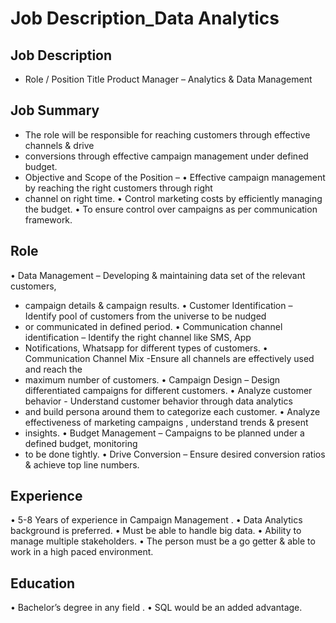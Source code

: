 # Job Description_Data Analytics

## Job Description

* Role / Position Title  Product Manager – Analytics & Data Management

## Job Summary

* The role will be responsible for reaching  customers through effective channels & drive
* conversions through effective campaign management under defined budget.
* Objective and Scope of the Position –
• Effective campaign management  by reaching the right customers through right
* channel on right time.
• Control marketing costs by efficiently managing the budget.
• To ensure control over campaigns as per communication framework.

## Role

• Data Management  – Developing & maintaining data  set of the relevant customers,
* campaign  details & campaign results.
• Customer Identification  – Identify pool of customers from the universe  to be nudged
* or communicated in defined period.
• Communication channel identification  – Identify the right channel like SMS, App
* Notifications, Whatsapp for different types of customers.
• Communication Channel Mix -Ensure all channels are effectively used and reach the
* maximum number of customers.
• Campaign Design  – Design differentiated campaigns for different customers.
• Analyze customer behavior  - Understand customer behavior through data analytics
* and build persona around them to categorize  each customer.
• Analyze effectiveness  of marketing campaigns , understand trends & present
* insights.
• Budget Management  – Campaigns to be planned under a defined budget, monitoring
* to be done tightly.
• Drive Conversion – Ensure desired conversion ratios & achieve top line numbers.

## Experience

• 5-8 Years of experience in  Campaign Management .
• Data Analytics background is preferred.
• Must be able to handle big data.
• Ability to manage multiple stakeholders.
• The person must be a  go getter & able to work in a high paced environment.

## Education

• Bachelor’s degree  in any field .
• SQL would be an added advantage.
